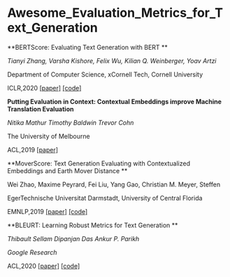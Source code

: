 # Awesome_Evaluation_Metrics_for_Text_Generation

**BERTScore: Evaluating Text Generation with BERT **

*Tianyi Zhang, Varsha Kishore, Felix Wu, Kilian Q. Weinberger, Yoav Artzi*

Department of Computer Science,  xCornell Tech, Cornell University 

ICLR,2020 [[paper]](https://arxiv.org/abs/1904.09675) [[code]](https://github.com/Tiiiger/bert_score)

**Putting Evaluation in Context: Contextual Embeddings improve Machine Translation Evaluation**

*Nitika Mathur Timothy Baldwin Trevor Cohn*

The University of Melbourne 

ACL,2019 [[paper]](https://www.aclweb.org/anthology/P19-1269/)



**MoverScore: Text Generation Evaluating with Contextualized
Embeddings and Earth Mover Distance **

Wei Zhao, Maxime Peyrard, Fei Liu, Yang Gao, Christian M. Meyer, Steffen 

EgerTechnische Universitat Darmstadt, University of Central Florida

EMNLP,2019 [[paper]](https://arxiv.org/abs/1909.02622) [[code]](https://github.com/AIPHES/emnlp19-moverscore)

**BLEURT: Learning Robust Metrics for Text Generation **

*Thibault Sellam Dipanjan Das Ankur P. Parikh*

*Google Research*

ACL,2020 [[paper]](https://arxiv.org/abs/2004.04696) [[code]](https://github.com/google-research/bleurt)
